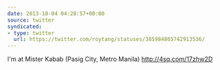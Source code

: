 ```yaml
---
date: 2013-10-04 04:28:57+00:00
source: twitter
syndicated:
- type: twitter
  url: https://twitter.com/roytang/statuses/385984865742913536/
---
```


I'm at Mister Kabab (Pasig City, Metro Manila) http://4sq.com/17zhw2D